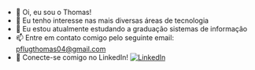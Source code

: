 - 👋 Oi, eu sou o Thomas!
- 👀 Eu tenho interesse nas mais diversas áreas de tecnologia
- 🌱 Eu estou atualmente estudando a graduação sistemas de informação
- 📫 Entre em contato comigo pelo seguinte email: pflugthomas04@gmail.com
- 💼 Conecte-se comigo no LinkedIn!
[![LinkedIn](https://img.shields.io/badge/-LinkedIn-000?style=for-the-badge&logo=linkedin&logoColor=5EAAE8&color:FFF)]([https://www.linkedin.com/in/acnaweb/](https://www.linkedin.com/in/thomas-pflug-95549a241/)) 




